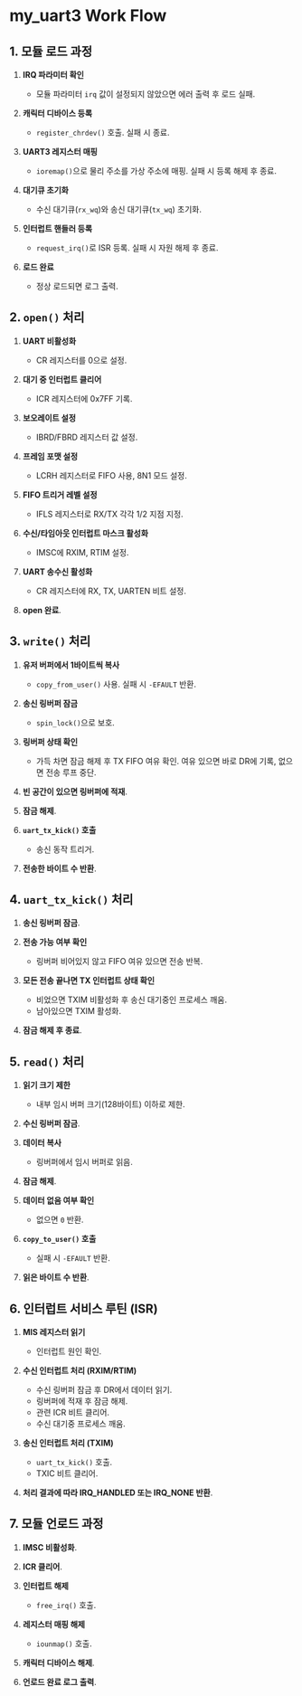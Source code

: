 # my_uart3 Work Flow

## 1. 모듈 로드 과정

1. **IRQ 파라미터 확인**

   * 모듈 파라미터 `irq` 값이 설정되지 않았으면 에러 출력 후 로드 실패.
2. **캐릭터 디바이스 등록**

   * `register_chrdev()` 호출. 실패 시 종료.
3. **UART3 레지스터 매핑**

   * `ioremap()`으로 물리 주소를 가상 주소에 매핑. 실패 시 등록 해제 후 종료.
4. **대기큐 초기화**

   * 수신 대기큐(`rx_wq`)와 송신 대기큐(`tx_wq`) 초기화.
5. **인터럽트 핸들러 등록**

   * `request_irq()`로 ISR 등록. 실패 시 자원 해제 후 종료.
6. **로드 완료**

   * 정상 로드되면 로그 출력.


## 2. `open()` 처리

1. **UART 비활성화**

   * CR 레지스터를 0으로 설정.
2. **대기 중 인터럽트 클리어**

   * ICR 레지스터에 0x7FF 기록.
3. **보오레이트 설정**

   * IBRD/FBRD 레지스터 값 설정.
4. **프레임 포맷 설정**

   * LCRH 레지스터로 FIFO 사용, 8N1 모드 설정.
5. **FIFO 트리거 레벨 설정**

   * IFLS 레지스터로 RX/TX 각각 1/2 지점 지정.
6. **수신/타임아웃 인터럽트 마스크 활성화**

   * IMSC에 RXIM, RTIM 설정.
7. **UART 송수신 활성화**

   * CR 레지스터에 RX, TX, UARTEN 비트 설정.
8. **open 완료**.


## 3. `write()` 처리

1. **유저 버퍼에서 1바이트씩 복사**

   * `copy_from_user()` 사용. 실패 시 `-EFAULT` 반환.
2. **송신 링버퍼 잠금**

   * `spin_lock()`으로 보호.
3. **링버퍼 상태 확인**

   * 가득 차면 잠금 해제 후 TX FIFO 여유 확인. 여유 있으면 바로 DR에 기록, 없으면 전송 루프 중단.
4. **빈 공간이 있으면 링버퍼에 적재**.
5. **잠금 해제**.
6. **`uart_tx_kick()` 호출**

   * 송신 동작 트리거.
7. **전송한 바이트 수 반환**.

## 4. `uart_tx_kick()` 처리

1. **송신 링버퍼 잠금**.
2. **전송 가능 여부 확인**

   * 링버퍼 비어있지 않고 FIFO 여유 있으면 전송 반복.
3. **모든 전송 끝나면 TX 인터럽트 상태 확인**

   * 비었으면 TXIM 비활성화 후 송신 대기중인 프로세스 깨움.
   * 남아있으면 TXIM 활성화.
4. **잠금 해제 후 종료**.


## 5. `read()` 처리

1. **읽기 크기 제한**

   * 내부 임시 버퍼 크기(128바이트) 이하로 제한.
2. **수신 링버퍼 잠금**.
3. **데이터 복사**

   * 링버퍼에서 임시 버퍼로 읽음.
4. **잠금 해제**.
5. **데이터 없음 여부 확인**

   * 없으면 `0` 반환.
6. **`copy_to_user()` 호출**

   * 실패 시 `-EFAULT` 반환.
7. **읽은 바이트 수 반환**.


## 6. 인터럽트 서비스 루틴 (ISR)

1. **MIS 레지스터 읽기**

   * 인터럽트 원인 확인.
2. **수신 인터럽트 처리 (RXIM/RTIM)**

   * 수신 링버퍼 잠금 후 DR에서 데이터 읽기.
   * 링버퍼에 적재 후 잠금 해제.
   * 관련 ICR 비트 클리어.
   * 수신 대기중 프로세스 깨움.
3. **송신 인터럽트 처리 (TXIM)**

   * `uart_tx_kick()` 호출.
   * TXIC 비트 클리어.
4. **처리 결과에 따라 IRQ\_HANDLED 또는 IRQ\_NONE 반환**.


## 7. 모듈 언로드 과정

1. **IMSC 비활성화**.
2. **ICR 클리어**.
3. **인터럽트 해제**

   * `free_irq()` 호출.
4. **레지스터 매핑 해제**

   * `iounmap()` 호출.
5. **캐릭터 디바이스 해제**.
6. **언로드 완료 로그 출력**.

